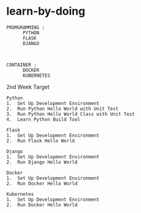 # learn-by-doing


    PROMGRAMMING : 
          PYTHON
          FLASK
          DJANGO
                    


    CONTAINER :
          DOCKER
          KUBERNETES
          
          
 2nd Week Target
 
 
    Python
    1.  Set Up Development Environment
    2.  Run Python Hello World with Unit Test
    3.  Run Python Hello World Class with Unit Test
    4.  Learn Python Build Tool
    
    Flask
    1.  Set Up Development Environment
    2.  Run Flask Hello World
    
    Django
    1.  Set Up Development Environment
    2.  Run Django Hello World

    Docker
    1.  Set Up Development Environment
    2.  Run Docker Hello World
    
    Kubernetes
    1.  Set Up Development Environment
    2.  Run Docker Hello World
    
        
 